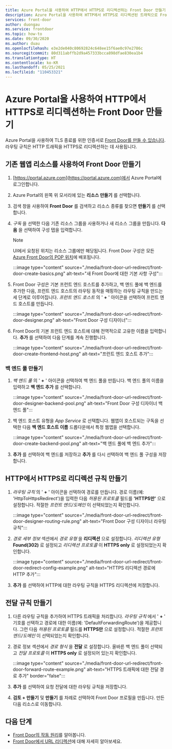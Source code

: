 ```yaml
---
title: Azure Portal을 사용하여 HTTP에서 HTTPS로 리디렉션하는 Front Door 만들기
description: Azure Portal을 사용하여 HTTP에서 HTTPS로 리디렉션된 트래픽으로 Front Door를 만드는 방법을 알아봅니다.
services: front-door
author: duongau
ms.service: frontdoor
ms.topic: how-to
ms.date: 09/30/2020
ms.author: duau
ms.openlocfilehash: e3e2de040c80692824c648ee15f6ae0c97e2786c
ms.sourcegitcommit: 80d311abffb2d9a457333bcca898dfae830ea1b4
ms.translationtype: HT
ms.contentlocale: ko-KR
ms.lasthandoff: 05/25/2021
ms.locfileid: "110453321"
---
```

# <a name="create-a-front-door-with-http-to-https-redirection-using-the-azure-portal"></a>Azure Portal을 사용하여 HTTP에서 HTTPS로 리디렉션하는 Front Door 만들기

Azure Portal을 사용하여 TLS 종료를 위한 인증서로 [Front Door를 만들 수 있습니다](quickstart-create-front-door.md). 라우팅 규칙은 HTTP 트래픽을 HTTPS로 리디렉션하는 데 사용됩니다.

## <a name="create-a-front-door-with-an-existing-web-app-resource"></a>기존 웹앱 리소스를 사용하여 Front Door 만들기

1. [https://portal.azure.com](https://portal.azure.com)에서 Azure Portal에 로그인합니다.

1. Azure Portal의 왼쪽 위 모서리에 있는 **리소스 만들기** 를 선택합니다.

1. 검색 창을 사용하여 **Front Door** 를 검색하고 리소스 종류를 찾으면 **만들기** 를 선택합니다.

1. *구독* 을 선택한 다음 기존 리소스 그룹을 사용하거나 새 리소스 그룹을 만듭니다. **다음** 을 선택하여 구성 탭을 입력합니다.

    > [!NOTE]
    > UI에서 요청된 위치는 리소스 그룹에만 해당됩니다. Front Door 구성은 모든 [Azure Front Door의 POP 위치](front-door-faq.yml#where-are-the-edge-locations-for-azure-front-door-)에 배포됩니다.

    :::image type="content" source="./media/front-door-url-redirect/front-door-create-basics.png" alt-text="새 Front Door에 대한 기본 사항 구성":::

1. Front Door 구성은 기본 프런트 엔드 호스트를 추가하고, 백 엔드 풀에 백 엔드를 추가한 다음, 프런트 엔드 호스트의 라우팅 동작을 매핑하는 라우팅 규칙을 만드는 세 단계로 이루어집니다. _프런트 엔드 호스트_ 의 ' **+** ' 아이콘을 선택하여 프런트 엔드 호스트를 만듭니다.

    :::image type="content" source="./media/front-door-url-redirect/front-door-designer.png" alt-text="Front Door 구성 디자이너":::

1. Front Door의 기본 프런트 엔드 호스트에 대해 전역적으로 고유한 이름을 입력합니다. **추가** 를 선택하여 다음 단계를 계속 진행합니다.

    :::image type="content" source="./media/front-door-url-redirect/front-door-create-frontend-host.png" alt-text="프런트 엔드 호스트 추가":::

### <a name="create-backend-pool"></a>백 엔드 풀 만들기

1. _백 엔드 풀_ 의 ' **+** ' 아이콘을 선택하여 백 엔드 풀을 만듭니다. 백 엔드 풀의 이름을 입력하고 **백 엔드 추가** 를 선택합니다.

    :::image type="content" source="./media/front-door-url-redirect/front-door-designer-backend-pool.png" alt-text="Front Door 구성 디자이너 백 엔드 풀":::

1. 백 엔드 호스트 유형을 _App Service_ 로 선택합니다. 웹앱이 호스트되는 구독을 선택한 다음 **백 엔드 호스트 이름** 드롭다운에서 특정 웹앱을 선택합니다.

    :::image type="content" source="./media/front-door-url-redirect/front-door-create-backend-pool.png" alt-text="백 엔드 풀에 백 엔드 추가":::

1. **추가** 를 선택하여 백 엔드를 저장하고 **추가** 를 다시 선택하여 백 엔드 풀 구성을 저장합니다. 

## <a name="create-http-to-https-redirect-rule"></a>HTTP에서 HTTPS로 리디렉션 규칙 만들기

1. *라우팅 규칙* 의 ' **+** ' 아이콘을 선택하여 경로를 만듭니다. 경로 이름(예: 'HttpToHttpsRedirect')을 입력한 다음 *허용된 프로토콜* 필드를 **'HTTPS만'** 으로 설정합니다. 적절한 *프런트 엔드/도메인* 이 선택되었는지 확인합니다.  

    :::image type="content" source="./media/front-door-url-redirect/front-door-designer-routing-rule.png" alt-text="Front Door 구성 디자이너 라우팅 규칙":::

1. *경로 세부 정보* 섹션에서 *경로 유형* 을 **리디렉션** 으로 설정합니다. *리디렉션 유형* **Found(302)** 로 설정되고 *리디렉션 프로토콜* 이 **HTTPS only** 로 설정되었는지 확인합니다. 

    :::image type="content" source="./media/front-door-url-redirect/front-door-redirect-config-example.png" alt-text="HTTPS 리디렉션 경로에 HTTP 추가":::

1. **추가** 를 선택하여 HTTP에 대한 라우팅 규칙을 HTTPS 리디렉션에 저장합니다.

## <a name="create-forwarding-rule"></a>전달 규칙 만들기

1. 다른 라우팅 규칙을 추가하여 HTTPS 트래픽을 처리합니다. *라우팅 규칙* 에서 ' **+** ' 기호를 선택하고 경로에 대한 이름(예: 'DefaultForwardingRoute')을 제공합니다. 그런 다음 *허용된 프로토콜* 필드를 **HTTPS만** 으로 설정합니다. 적절한 *프런트 엔드/도메인* 이 선택되었는지 확인합니다.

1. 경로 정보 섹션에서 *경로 형식* 을 **전달** 로 설정합니다. 올바른 백 엔드 풀이 선택되고 *전달 프로토콜* 이 **HTTPS only** 로 설정되어 있는지 확인합니다. 

    :::image type="content" source="./media/front-door-url-redirect/front-door-forward-route-example.png" alt-text="HTTPS 트래픽에 대한 전달 경로 추가" border="false":::

1. **추가** 를 선택하여 요청 전달에 대한 라우팅 규칙을 저장합니다.

1. **검토 + 만들기** 및 **만들기** 를 차례로 선택하여 Front Door 프로필을 만듭니다. 만든 다음 리소스로 이동합니다.

## <a name="next-steps"></a>다음 단계

- [Front Door의 작동 원리](front-door-routing-architecture.md)를 알아봅니다.
- [Front Door에서 URL 리디렉션](front-door-url-redirect.md)에 대해 자세히 알아보세요.
